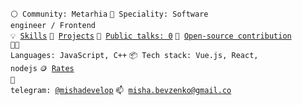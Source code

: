 <code>⚪ Community: Metarhia</code>
<code>👷 Speciality: Software engineer / Frontend</code><br>
<code>💡 [Skills](SKILLS.md)</code>
<code>🧻 [Projects](PROJECTS.md)</code>
<code>📢 [Public talks: 0](TALKS.md)</code>
<code>👀 [Open-source contribution](CONTRIBUTION.md)</code><br>
<code>🧑‍💻 Languages: JavaScript, C++</code>
<code>📦 Tech stack: Vue.js, React, nodejs</code>
<code>🪙 [Rates](RATES.md)</code><br>
<code>💬 telegram: [@mishadevelop](https://telegram.me/mishadevelop)</code>
<code>📫 [misha.bevzenko@gmail.co](mailto:misha.bevzenko@gmail.com)</code>
